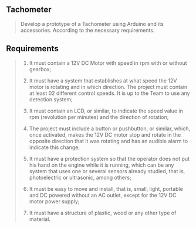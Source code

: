## Tachometer

> Develop a prototype of a Tachometer using Arduino and its accessories. According to the necessary requirements.

## Requirements

> 1. It must contain a 12V DC Motor with speed in rpm with or without gearbox;
>
> 2. It must have a system that establishes at what speed the 12V motor is rotating and in which direction. The project must contain at least 02 different control speeds. It is up to the Team to use any detection system;
>
> 3. It must contain an LCD, or similar, to indicate the speed value in rpm (revolution per minutes) and the direction of rotation;
>
> 4. The project must include a button or pushbutton, or similar, which, once activated, makes the 12V DC motor stop and rotate in the opposite direction that it was rotating and has an audible alarm to indicate this change;
>
> 5. It must have a protection system so that the operator does not put his hand on the engine while it is running, which can be any system that uses one or several sensors already studied, that is, photoelectric or ultrasonic, among others;
>
> 6. It must be easy to move and install, that is, small, light, portable and DC powered without an AC outlet, except for the 12V DC motor power supply;
>
> 7. It must have a structure of plastic, wood or any other type of material.
